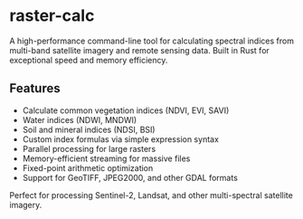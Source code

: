 # raster-calc

A high-performance command-line tool for calculating spectral indices from multi-band satellite imagery and remote sensing data. Built in Rust for exceptional speed and memory efficiency.

## Features
- Calculate common vegetation indices (NDVI, EVI, SAVI)
- Water indices (NDWI, MNDWI)
- Soil and mineral indices (NDSI, BSI)
- Custom index formulas via simple expression syntax
- Parallel processing for large rasters
- Memory-efficient streaming for massive files
- Fixed-point arithmetic optimization
- Support for GeoTIFF, JPEG2000, and other GDAL formats

Perfect for processing Sentinel-2, Landsat, and other multi-spectral satellite imagery.
